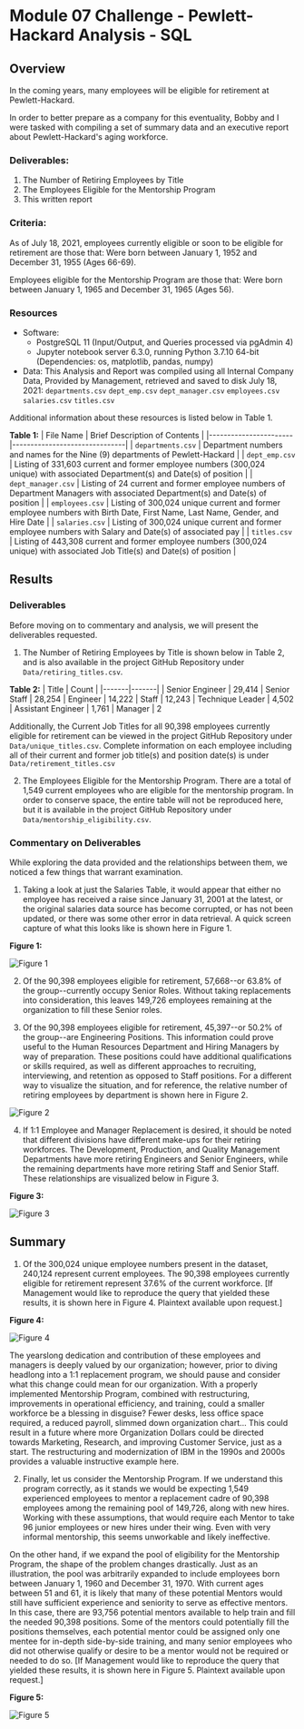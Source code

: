 # Module 07 Challenge - Pewlett-Hackard Analysis - SQL

## Overview

In the coming years, many employees will be eligible for retirement at Pewlett-Hackard.

In order to better prepare as a company for this eventuality, Bobby and I were tasked
with compiling a set of summary data and an executive report about Pewlett-Hackard's
aging workforce.

### Deliverables:
1. The Number of Retiring Employees by Title
2. The Employees Eligible for the Mentorship Program
3. This written report

### Criteria:
As of July 18, 2021, employees currently eligible or soon to be eligible for retirement are those that: Were born between January 1, 1952 and December 31, 1955 (Ages 66-69).

Employees eligible for the Mentorship Program are those that: Were born between January 1, 1965 and December 31, 1965 (Ages 56).

### Resources

- Software:
	- PostgreSQL 11 (Input/Output, and Queries processed via pgAdmin 4)
	- Jupyter notebook server 6.3.0, running Python 3.7.10 64-bit (Dependencies: os, matplotlib, pandas, numpy)
- Data: This Analysis and Report was compiled using all Internal Company Data, Provided by Management, retrieved and saved to disk July 18, 2021:
	`departments.csv`
	`dept_emp.csv`
	`dept_manager.csv`
	`employees.csv`
	`salaries.csv`
	`titles.csv`

Additional information about these resources is listed below in Table 1.

**Table 1:**
| File Name             | Brief Description of Contents |
|-----------------------|-------------------------------|
| `departments.csv`     | Department numbers and names for the Nine (9) departments of Pewlett-Hackard |
| `dept_emp.csv`        | Listing of 331,603 current and former employee numbers (300,024 unique) with associated Department(s) and Date(s) of position |
| `dept_manager.csv`    | Listing of 24 current and former employee numbers of Department Managers with associated Department(s) and Date(s) of position |
| `employees.csv`       | Listing of 300,024 unique current and former employee numbers with Birth Date, First Name, Last Name, Gender, and Hire Date |
| `salaries.csv`        | Listing of 300,024 unique current and former employee numbers with Salary and Date(s) of associated pay |
| `titles.csv`          | Listing of 443,308 current and former employee numbers (300,024 unique) with associated Job Title(s) and Date(s) of position |

## Results

### Deliverables

Before moving on to commentary and analysis, we will present the deliverables requested.


1. The Number of Retiring Employees by Title is shown below in Table 2, and is also available in the project GitHub Repository under `Data/retiring_titles.csv`.

**Table 2:**
| Title | Count |
|-------|-------|
| Senior Engineer | 29,414
| Senior Staff | 28,254
| Engineer | 14,222
| Staff | 12,243
| Technique Leader | 4,502
| Assistant Engineer | 1,761
| Manager | 2

Additionally, the Current Job Titles for all 90,398 employees currently eligible for retirement can be viewed in the project GitHub Repository under `Data/unique_titles.csv`. Complete information on each employee including all of their current and former job title(s) and position date(s) is under `Data/retirement_titles.csv`

2. The Employees Eligible for the Mentorship Program. There are a total of 1,549 current employees who are eligible for the mentorship program.
In order to conserve space, the entire table will not be reproduced here, but it is available in the project GitHub Repository under `Data/mentorship_eligibility.csv`.

### Commentary on Deliverables

While exploring the data provided and the relationships between them, we noticed a few things that warrant examination.

1. Taking a look at just the Salaries Table, it would appear that either no employee has received a raise since January 31, 2001 at the latest, or the original salaries data source has become corrupted, or has not been updated, or there was some other error in data retrieval. A quick screen capture of what this looks like is shown here in Figure 1.

**Figure 1:**

![Figure 1](Resources/Figure1.png "Figure 1")

2. Of the 90,398 employees eligible for retirement, 57,668--or 63.8% of the group--currently occupy Senior Roles. Without taking replacements into consideration, this leaves 149,726 employees remaining at the organization to fill these Senior roles.

3. Of the 90,398 employees eligible for retirement, 45,397--or 50.2% of the group--are Engineering Positions. This information could prove useful to the Human Resources Department and Hiring Managers by way of preparation. These positions could have additional qualifications or skills required, as well as different approaches to recruiting, interviewing, and retention as opposed to Staff positions. For a different way to visualize the situation, and for reference, the relative number of retiring employees by department is shown here in Figure 2.

![Figure 2](Resources/Figure2.png "Figure 2")



4. If 1:1 Employee and Manager Replacement is desired, it should be noted that different divisions have different make-ups for their retiring workforces. The Development, Production, and Quality Management Departments have more retiring Engineers and Senior Engineers, while the remaining departments have more retiring Staff and Senior Staff. These relationships are visualized below in Figure 3.

**Figure 3:**

![Figure 3](Resources/Figure3.png "Figure 3")


## Summary

1. Of the 300,024 unique employee numbers present in the dataset, 240,124 represent current employees. The 90,398 employees currently eligible for retirement represent 37.6% of the current workforce. [If Management would like to reproduce the query that yielded these results, it is shown here in Figure 4. Plaintext available upon request.]

**Figure 4:**

![Figure 4](Resources/Figure4.png "Figure 4")

The yearslong dedication and contribution of these employees and managers is deeply valued by our organization; however, prior to diving headlong into a 1:1 replacement program, we should pause and consider what this change could mean for our organization. With a properly implemented Mentorship Program, combined with restructuring, improvements in operational efficiency, and training, could a smaller workforce be a blessing in disguise? Fewer desks, less office space required, a reduced payroll, slimmed down organization chart... This could result in a future where more Organization Dollars could be directed towards Marketing, Research, and improving Customer Service, just as a start. The restructuring and modernization of IBM in the 1990s and 2000s provides a valuable instructive example here.

2. Finally, let us consider the Mentorship Program. If we understand this program correctly, as it stands we would be expecting 1,549 experienced employees to mentor a replacement cadre of 90,398 employees among the remaining pool of 149,726, along with new hires. Working with these assumptions, that would require each Mentor to take 96 junior employees or new hires under their wing. Even with very informal mentorship, this seems unworkable and likely ineffective.

On the other hand, if we expand the pool of eligibility for the Mentorship Program, the shape of the problem changes drastically. Just as an illustration, the pool was arbitrarily expanded to include employees born between January 1, 1960 and December 31, 1970. With current ages between 51 and 61, it is likely that many of these potential Mentors would still have sufficient experience and seniority to serve as effective mentors. In this case, there are 93,756 potential mentors available to help train and fill the needed 90,398 positions. Some of the mentors could potentially fill the positions themselves, each potential mentor could be assigned only one mentee for in-depth side-by-side training, and many senior employees who did not otherwise qualify or desire to be a mentor would not be required or needed to do so. [If Management would like to reproduce the query that yielded these results, it is shown here in Figure 5. Plaintext available upon request.]

**Figure 5:**

![Figure 5](Resources/Figure5.png "Figure 5")
